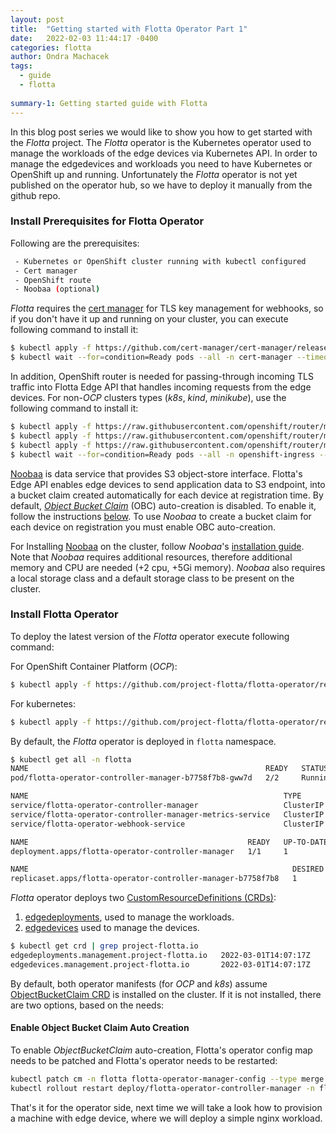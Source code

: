 ```yaml
---
layout: post
title:  "Getting started with Flotta Operator Part 1"
date:   2022-02-03 11:44:17 -0400
categories: flotta
author: Ondra Machacek
tags:
  - guide
  - flotta
  
summary-1: Getting started guide with Flotta
---
```

In this blog post series we would like to show you how to get started with the _Flotta_ project.
The _Flotta_ operator is the Kubernetes operator used to manage the workloads of the edge devices via
Kubernetes API. In order to manage the edgedevices and workloads you need to have Kubernetes or OpenShift up and
running. Unfortunately the _Flotta_ operator is not yet published on the operator hub, so we have to deploy it manually from the github repo.

### Install Prerequisites for Flotta Operator
Following are the prerequisites:

```bash
 - Kubernetes or OpenShift cluster running with kubectl configured
 - Cert manager
 - OpenShift route
 - Noobaa (optional)
```

_Flotta_ requires the [cert manager](https://cert-manager.io/docs/) for TLS key management for webhooks, so if you don't have it up and running on your cluster,
you can execute following command to install it:

```bash
$ kubectl apply -f https://github.com/cert-manager/cert-manager/releases/download/v1.7.1/cert-manager.yaml
$ kubectl wait --for=condition=Ready pods --all -n cert-manager --timeout=60s
```

In addition, OpenShift router is needed for passing-through incoming TLS traffic into Flotta Edge API that handles incoming
requests from the edge devices.
For non-_OCP_ clusters types (_k8s_, _kind_, _minikube_), use the following command to install it:
```bash
$ kubectl apply -f https://raw.githubusercontent.com/openshift/router/master/deploy/router_rbac.yaml
$ kubectl apply -f https://raw.githubusercontent.com/openshift/router/master/deploy/route_crd.yaml
$ kubectl apply -f https://raw.githubusercontent.com/openshift/router/master/deploy/router.yaml
$ kubectl wait --for=condition=Ready pods --all -n openshift-ingress --timeout=60s
```

[Noobaa](https://noobaa.github.io/) is data service that provides S3 object-store interface. Flotta's Edge API enables
edge devices to send application data to S3 endpoint, into a bucket claim created automatically for each device at
registration time. By default, [_Object Bucket Claim_](https://github.com/kube-object-storage/lib-bucket-provisioner/blob/master/doc/design/object-bucket-lib.md#design) (OBC) auto-creation is disabled. To enable it, follow the instructions [below](#enable-object-bucket-claim-auto-creation).
To use _Noobaa_ to create a bucket claim for each device on registration you must enable OBC auto-creation.

For Installing [Noobaa](https://noobaa.github.io/) on the cluster, follow _Noobaa_'s [installation guide](https://github.com/noobaa/noobaa-operator#usage).
Note that _Noobaa_ requires additional resources, therefore additional memory and CPU are needed (+2 cpu, +5Gi memory).
_Noobaa_ also requires a local storage class and a default storage class to be present on the cluster.

### Install Flotta Operator
To deploy the latest version of the _Flotta_ operator execute following command:

For OpenShift Container Platform (_OCP_):
```bash
$ kubectl apply -f https://github.com/project-flotta/flotta-operator/releases/download/v0.1.0/ocp-flotta-operator.yaml
```
For kubernetes:
```bash
$ kubectl apply -f https://github.com/project-flotta/flotta-operator/releases/download/v0.1.0/k8s-flotta-operator.yaml
```

By default, the _Flotta_ operator is deployed in `flotta` namespace.

```bash
$ kubectl get all -n flotta
NAME                                                     READY   STATUS    RESTARTS   AGE
pod/flotta-operator-controller-manager-b7758f7b8-gww7d   2/2     Running   0          18h

NAME                                                         TYPE        CLUSTER-IP       EXTERNAL-IP   PORT(S)             AGE
service/flotta-operator-controller-manager                   ClusterIP   10.103.155.185   <none>        8888/TCP,8043/TCP   18h
service/flotta-operator-controller-manager-metrics-service   ClusterIP   10.98.35.222     <none>        8443/TCP,8080/TCP   18h
service/flotta-operator-webhook-service                      ClusterIP   10.96.199.135    <none>        443/TCP             18h

NAME                                                 READY   UP-TO-DATE   AVAILABLE   AGE
deployment.apps/flotta-operator-controller-manager   1/1     1            1           18h

NAME                                                           DESIRED   CURRENT   READY   AGE
replicaset.apps/flotta-operator-controller-manager-b7758f7b8   1         1         1       18h
```

_Flotta_ operator deploys two [CustomResourceDefinitions (CRDs)](https://kubernetes.io/docs/concepts/extend-kubernetes/api-extension/custom-resources/#customresourcedefinitions):
1. [edgedeployments](https://github.com/project-flotta/flotta-operator/blob/main/config/crd/bases/management.project-flotta.io_edgedeployments.yaml), used to manage the workloads.
2. [edgedevices](https://github.com/project-flotta/flotta-operator/blob/main/config/crd/bases/management.project-flotta.io_edgedevices.yaml) used to manage the devices.

```bash
$ kubectl get crd | grep project-flotta.io
edgedeployments.management.project-flotta.io   2022-03-01T14:07:17Z
edgedevices.management.project-flotta.io       2022-03-01T14:07:17Z
```

By default, both operator manifests (for _OCP_ and _k8s_) assume [ObjectBucketClaim CRD](https://github.com/kube-object-storage/lib-bucket-provisioner/blob/master/pkg/apis/objectbucket.io/v1alpha1/objectbucketclaim_types.go) is installed on the cluster.
If it is not installed, there are two options, based on the needs:

#### Enable Object Bucket Claim Auto Creation
To enable _ObjectBucketClaim_ auto-creation, Flotta's operator config map needs to be patched and Flotta's operator needs to be restarted:
```bash
kubectl patch cm -n flotta flotta-operator-manager-config --type merge --patch '{ "data": { "OBC_AUTO_CREATE": "true"} }'
kubectl rollout restart deploy/flotta-operator-controller-manager -n flotta
```

That's it for the operator side, next time we will take a look how to provision a machine with edge device, where we will deploy a simple nginx workload.
